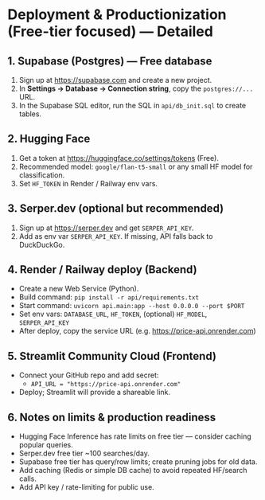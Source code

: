 # Deployment & Productionization (Free-tier focused) — Detailed

## 1. Supabase (Postgres) — Free database
1. Sign up at https://supabase.com and create a new project.
2. In **Settings → Database → Connection string**, copy the `postgres://...` URL.
3. In the Supabase SQL editor, run the SQL in `api/db_init.sql` to create tables.

## 2. Hugging Face
1. Get a token at https://huggingface.co/settings/tokens (Free).
2. Recommended model: `google/flan-t5-small` or any small HF model for classification.
3. Set `HF_TOKEN` in Render / Railway env vars.

## 3. Serper.dev (optional but recommended)
1. Sign up at https://serper.dev and get `SERPER_API_KEY`.
2. Add as env var `SERPER_API_KEY`. If missing, API falls back to DuckDuckGo.

## 4. Render / Railway deploy (Backend)
- Create a new Web Service (Python).
- Build command: `pip install -r api/requirements.txt`
- Start command: `uvicorn api.main:app --host 0.0.0.0 --port $PORT`
- Set env vars: `DATABASE_URL`, `HF_TOKEN`, (optional) `HF_MODEL`, `SERPER_API_KEY`
- After deploy, copy the service URL (e.g. https://price-api.onrender.com)

## 5. Streamlit Community Cloud (Frontend)
- Connect your GitHub repo and add secret:
  - `API_URL = "https://price-api.onrender.com"`
- Deploy; Streamlit will provide a shareable link.

## 6. Notes on limits & production readiness
- Hugging Face Inference has rate limits on free tier — consider caching popular queries.
- Serper.dev free tier ~100 searches/day.
- Supabase free tier has query/row limits; create pruning jobs for old data.
- Add caching (Redis or simple DB cache) to avoid repeated HF/search calls.
- Add API key / rate-limiting for public use.

